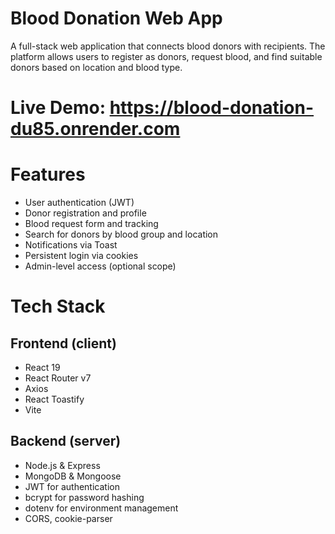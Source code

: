# Blood Donation Web App
A full-stack web application that connects blood donors with recipients. The platform allows users to register as donors, request blood, and find suitable donors based on location and blood type.

# Live Demo: https://blood-donation-du85.onrender.com

# Features
- User authentication (JWT)
- Donor registration and profile
- Blood request form and tracking
- Search for donors by blood group and location
- Notifications via Toast
- Persistent login via cookies
- Admin-level access (optional scope)

# Tech Stack
## Frontend (client)
- React 19
- React Router v7
- Axios
- React Toastify
- Vite

## Backend (server)
- Node.js & Express
- MongoDB & Mongoose
- JWT for authentication
- bcrypt for password hashing
- dotenv for environment management
- CORS, cookie-parser
